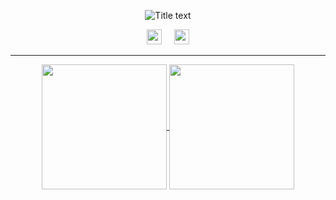 <p align="center">
    <img src="https://readme-typing-svg.demolab.com/?lines=hello+👋;salut+👋;こんにちは+👋;привет+👋;&font=Fira%20Code&center=true&width=300&height=50&duration=4000&pause=1000" alt="Title text">
</p>

<p align="center">
  <img height="24" width="24" src="https://cdn.simpleicons.org/nixos/black/white" />
  &nbsp;&nbsp;&nbsp;
  <img height="24" width="24" src="https://cdn.simpleicons.org/python/black/white" />
</p>

---

<p align="center">
  <a href="https://github.com/anuraghazra/github-readme-stats">
    <img height=200 align="center" src="https://github-readme-stats.vercel.app/api?username=qlexqndru&show_icons=true&rank_icon=percentile&card_width=220&theme=github_dark_dimmed&bg_color=00000000&custom_title=Q%27s%20Stats" />
  </a>
  <a href="https://github.com/anuraghazra/convoychat">
    <img height=200 align="center" src="https://github-readme-stats.vercel.app/api/top-langs/?username=qlexqndru&layout=donut&card_width=220&theme=github_dark_dimmed&bg_color=00000000&custom_title=Q%27s%20Langs" />
  </a>
</p>
